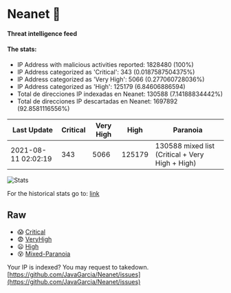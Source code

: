 # Neanet :hocho:
#### Threat intelligence feed
#### The stats:

- IP Address with malicious activities reported: 1828480 (100%)
- IP Address categorized as 'Critical':  343 (0.0187587504375%)
- IP Address categorized as 'Very High':  5066 (0.277060728036%)
- IP Address categorized as 'High':  125179 (6.84606886594)
- Total de direcciones IP indexadas en Neanet:  130588 (7.14188834442%)
- Total de direcciones IP descartadas en Neanet:  1697892 (92.8581116556%)

| Last Update | Critical | Very High | High | Paranoia |
| --- | --- | --- | --- | --- |
| 2021-08-11 02:02:19 | 343 | 5066 | 125179 | 130588 mixed list (Critical + Very High + High)|

![Stats](https://docs.google.com/spreadsheets/d/e/2PACX-1vSnaNMIXVabIpDJjufMlzH7poXnshF3mgd8Is1g9ytUEzVsP5my4Trn8f-xkoLLQ38xpL3HtmUexLo6/pubchart?oid=501124687&format=image)

For the historical stats go to: [link](/stats.csv)
## Raw
- :scream: [Critical](https://raw.githubusercontent.com/JavaGarcia/Neanet/master/blacklists/neanet_critical.txt)
- :fearful: [VeryHigh](https://raw.githubusercontent.com/JavaGarcia/Neanet/master/blacklists/neanet_veryHigh.txtt)
- :frowning: [High](https://raw.githubusercontent.com/JavaGarcia/Neanet/master/blacklists/neanet_high.txt)
- :dizzy_face: [Mixed-Paranoia](https://raw.githubusercontent.com/JavaGarcia/Neanet/master/blacklists/neanet_all.txt)


Your IP is indexed? You may request to takedown. [https://github.com/JavaGarcia/Neanet/issues](https://github.com/JavaGarcia/Neanet/issues)




































































































































































































































































































































































































































































































































































































































































































































































































































































































































































































































































































































































































































































































































































































































































































































































































































































































































































































































































































































































































































































































































































































































































































































































































































































































































































































































































































































































































































































































































































































































































































































































































































































































































































































































































































































































































































































































































































































































































































































































































































































































































































































































































































































































































































































































































































































































































































































































































































































































































































































































































































































































































































































































































































































































































































































































































































































































































































































































































































































































































































































































































































































































































































































































































































































































































































































































































































































































































































































































































































































































































































































































































































































































































































































































































































































































































































































































































































































































































































































































































































































































































































































































































































